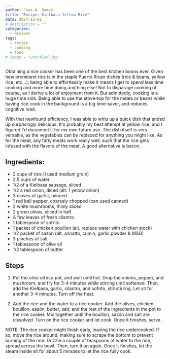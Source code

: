```yaml
---
author: Jose A. Ramos
title: "Recipe: Kielbasa Yellow Rice"
date: 2024-12-01
# description = ""
categories:
  - Recipes
tags:
  - recipe
  - cooking
  - food
# image = "untitled.jpg"
---
```


Obtaining a rice cooker has been one of the best kitchen boons ever. Given how prominent rice is in the staple Puerto Rican dishes (rice & beans, yellow rice, etc...), being able to effortlessly make it means I get to spend less time cooking and more time doing anything else! Not to disparage cooking of course, as I derive a lot of enjoyment from it. But admittedly, cooking is a huge time sink. Being able to use the stove-top for the meats or beans while having rice cook in the background is a big time-saver, and reduces cognitive load.

With that newfound efficiency, I was able to whip up a quick dish that ended up surprisingly delicious. It's probably my best attempt at yellow rice, and I figured I'd document it for my own future use. The dish itself is very versatile, as the vegetables can be replaced for anything you might like. As for the meat, any fatty meats work really well, such that the rice gets infused with the flavors of the meat. A good alternative is bacon.

## Ingredients:

- 2 cups of rice (I used medium grain)
- 2.5 cups of water
- 1/2 of a Kielbasa sausage, sliced
- 1/2 a red onion, diced (alt. 1 yellow onion)
- 3 cloves of garlic, minced
- 1 red bell pepper, coarsely chopped (can used canned)
- 2 white mushrooms, thinly sliced
- 2 green olives, sliced in half
- A few leaves of fresh cilantro
- 1 tablespoon of sofrito
- 1 packet of chicken bouillon (alt. replace water with chicken stock)
- 1/2 packet of sazón (alt. annatto, cumin, garlic powder & MSG)
- 3 pinches of salt
- 1 tablespoon of olive oil
- 1/2 tablespoon of butter

## Steps

1) Put the olive oil in a pot, and wait until hot. Drop the onions, pepper, and mushroom, and fry for 3-4 minutes while stirring until softened. Then, add the Kielbasa, garlic, cilantro, and sofrito, still stirring. Let sit for another 3-4 minutes. Turn off the heat.

2) Add the rice and the water to a rice cooker. Add the olives, chicken bouillon, sazón, butter, salt, and the rest of the ingredients in the pot to the rice cooker. Mix together until the bouillon, sazón and salt are dissolved. Turn on the rice cooker and let cook. Once it finishes, serve.

NOTE: The rice cooker might finish early, leaving the rice undercooked. If so, move the rice around, making sure to scrape the bottom to prevent burning of the rice. Drizzle a couple of teaspoons of water to the rice, spread across the bowl. Then, turn it on again. Once it finishes, let the steam inside sit for about 5 minutes to let the rice fully cook.